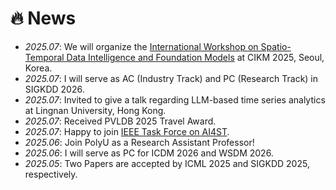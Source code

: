 # 🔥 News
- *2025.07*: We will organize the [International Workshop on Spatio-Temporal Data Intelligence and Foundation Models](https://stintelligence.github.io/) at CIKM 2025, Seoul, Korea.
- *2025.07*: I will serve as AC (Industry Track) and PC (Research Track) in SIGKDD 2026.
- *2025.07*: Invited to give a talk regarding LLM-based time series analytics at Lingnan University, Hong Kong.
- *2025.07*: Received PVLDB 2025 Travel Award.
- *2025.07*: Happy to join [IEEE Task Force on AI4ST](https://cis.taskforce.ieee.org/ai4tst/).
- *2025.06*: Join PolyU as a Research Assistant Professor!
- *2025.06*: I will serve as PC for ICDM 2026 and WSDM 2026.
- *2025.05*: Two Papers are accepted by ICML 2025 and SIGKDD 2025, respectively.
